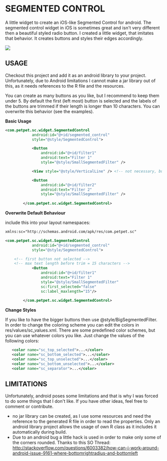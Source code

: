 SEGMENTED CONTROL
=================
A little widget to create an iOS-like Segmented Control for android.
The segmented control widget in iOS is sometimes great and isn't very different then a beautiful styled radio button.
I created a little widget, that imitates that behavior. It creates buttons and styles their edges accordingly.

![](https://github.com/peshkira/android_segmented_control/blob/master/images/sc_demo.png)

USAGE
-----------
Checkout this project and add it as an android library to your project. Unfortunately, due to Android limitations I cannot make a jar library out of this,
as it needs references to the R file and the resources.

You can create as many buttons as you like, but I recommend to keep them under 5. By default the first (left most) button is selected and the 
labels of the buttons are trimmed if their length is longer than 10 characters. You can overwrite this behavior (see the examples).

 **Basic Usage**

``` xml
<com.petpet.sc.widget.SegmentedControl
            android:id="@+id/segmented_control"
            style="@style/SegmentedControl">

            <Button
                android:id="@+id/filter1"
                android:text="Filter 1" 
                style="@style/SmallSegmentedFilter" />

            <View style="@style/VerticalLine" /> <!-- not necessary, but looks better if you have more than two buttons--> 

            <Button
                android:id="@+id/filter2"
                android:text="Filter 2"
                style="@style/SmallSegmentedFilter" />
                
        </com.petpet.sc.widget.SegmentedControl>
```

 **Overwrite Default Behaviour**

include this into your layout namespaces:

``` xml
xmlns:sc="http://schemas.android.com/apk/res/com.petpet.sc"
```

``` xml
<com.petpet.sc.widget.SegmentedControl
            android:id="@+id/segmented_control"
            style="@style/SegmentedControl">

    <!-- first button not selected -->
    <!-- max text length before trim = 15 characters -->
            <Button
                android:id="@+id/filter1"
                android:text="Filter 1" 
                style="@style/SmallSegmentedFilter" 
                sc:first_selected="false"
                sc:label_maxlength="15"/>
                
        </com.petpet.sc.widget.SegmentedControl>
```

 **Change Styles**

If you like to have the bigger buttons then use @style/BigSegmentedFilter.
In order to change the coloring scheme you can edit the colors in res/values/sc_values.xml.
There are some predefined color schemes, but you can use whatever colors you like. Just change
the values of the following colors:

 ``` xml 
    <color name="sc_top_selected">...</color>
    <color name="sc_bottom_selected">...</color>
    <color name="sc_top_unselected">...</color>
    <color name="sc_bottom_unselected">...</color>
    <color name="sc_separator">...</color> 
```

LIMITATIONS
--------------
Unfortunately, android poses some limitations and that is why I was forced to do some things that I don't like. If you have
other ideas, feel free to comment or contribute.

 - no jar library can be created, as I use some resources and need the reference to the generated R file in order to read the properties. Only an android library project allows the usage of own R class as it includes it automatically during build.
 - Due to an android bug a little hack is used in order to make only some of the corners rounded. Thanks to this SO Thread: http://stackoverflow.com/questions/6003382/how-can-i-work-around-android-issue-9161-where-bottomrightradius-and-bottomleft
